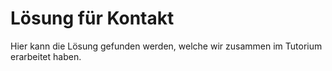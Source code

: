 # Lösung für Kontakt

Hier kann die Lösung gefunden werden, welche wir zusammen im Tutorium erarbeitet haben.

<EncryptedSolutionGroup :solutions="[{ name: 'main.py' }, { name: 'error.html', sourcePrefix: 'error_'}, { name: 'index.html', sourcePrefix: 'index_'}, { name: 'layout.html', sourcePrefix: 'layout_'}, { name: 'view.html', sourcePrefix: 'view_'}]" />
